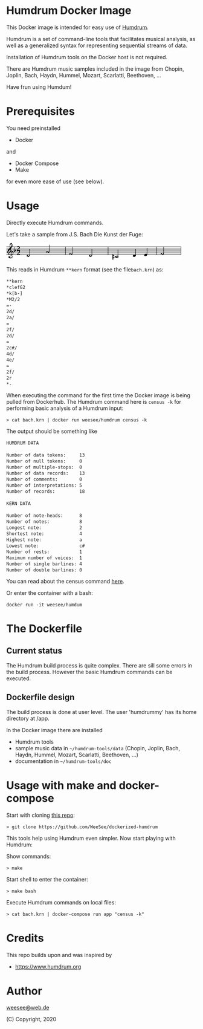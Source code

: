 Humdrum Docker Image
====================

This Docker image is intended for easy use of [Humdrum](https://www.humdrum.org).

Humdrum is a set of command-line tools that facilitates musical analysis, as well as a generalized syntax for representing sequential streams of data.

Installation of Humdrum tools on the Docker host is not required.

There are Humdrum music samples included in the image from Chopin, Joplin, Bach, Haydn, Hummel, Mozart, Scarlatti, Beethoven, ...

Have frun using Humdum!

# Prerequisites

You need preinstalled

* Docker

and 

* Docker Compose
* Make

for even more ease of use (see below).

# Usage 

Directly execute Humdrum commands. 

Let's take a sample from J.S. Bach Die Kunst der Fuge:

![J.S. Bach Die Kunst der Fuge](bach.gif)

This reads in Humdrum ```**kern``` format (see the file```bach.krn```) as:

```
**kern
*clefG2
*k[b-]
*M2/2
=-
2d/
2a/
=
2f/
2d/
=
2c#/
4d/
4e/
=
2f/
2r
*-
```


When executing the command for the first time the Docker image is being pulled from Dockerhub. The Humdrum command here is ```census -k``` for performing basic analysis of a Humdrum input:

    > cat bach.krn | docker run weesee/humdrum census -k




The output should be something like

```
HUMDRUM DATA

Number of data tokens:     13
Number of null tokens:     0
Number of multiple-stops:  0
Number of data records:    13
Number of comments:        0
Number of interpretations: 5
Number of records:         18

KERN DATA

Number of note-heads:      8
Number of notes:           8
Longest note:              2
Shortest note:             4
Highest note:              a
Lowest note:               c#
Number of rests:           1
Maximum number of voices:  1
Number of single barlines: 4
Number of double barlines: 0
```

You can read about the census command [here](https://www.humdrum.org/guide/ch03/#the-census-command).

Or enter the container with a bash:

    docker run -it weesee/humdum

# The Dockerfile

## Current status

The Humdrum build process is quite complex. There are sill some
errors in the build process. However the basic Humdrum commands
can be executed. 

## Dockerfile design

The build process is done at user level. The user 'humdrummy' has its
home directory at /app. 

In the Docker image there are installed

* Humdrum tools
* sample music data in ```~/humdrum-tools/data``` (Chopin, Joplin, Bach, Haydn, Hummel, Mozart, Scarlatti, Beethoven, ...)
* documentation in ```~/humdrum-tools/doc```

# Usage with make and docker-compose

Start with cloning [this repo](https://github.com/WeeSee/dockerized-humdrum):

    > git clone https://github.com/WeeSee/dockerized-humdrum

This tools help using Humdrum even simpler. Now start playing with Humdrum:

Show commands:

    > make

Start shell to enter the container:

    > make bash

Execute Humdrum commands on local files:

    > cat bach.krn | docker-compose run app "census -k"


# Credits

This repo builds upon and was inspired by

* https://www.humdrum.org

# Author

weesee@web.de

(C) Copyright, 2020